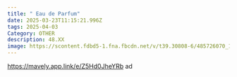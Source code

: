 ```yaml
---
title: " Eau de Parfum"
date: 2025-03-23T11:15:21.996Z
tags: 2025-04-03
Category: OTHER
description: 48.XX
image: https://scontent.fdbd5-1.fna.fbcdn.net/v/t39.30808-6/485726070_122202550952175397_896106335402990907_n.jpg?stp=dst-jpg_p526x296_tt6&_nc_cat=100&ccb=1-7&_nc_sid=aa7b47&_nc_ohc=jp_uX59vD1kQ7kNvgEVehRy&_nc_oc=AdlIdFa6Q9iDDp2Cs1TBGU6iMzmcyVlcpkDdSbaXXNvbicoA_HYHjk3qZCGsOB3Xw-m44TFnGXaPXa73qesPwG6j&_nc_zt=23&_nc_ht=scontent.fdbd5-1.fna&_nc_gid=KDKuQqHSJbq_7yVWXEOMuw&oh=00_AYG7OGg_uBnq7D-dsiJj4gwrh6w4n734if37UYjqC6lzOw&oe=67E5AF6B
---
```

https://mavely.app.link/e/Z5Hd0JheYRb   ad